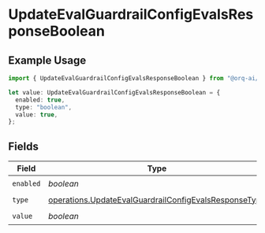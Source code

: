 # UpdateEvalGuardrailConfigEvalsResponseBoolean

## Example Usage

```typescript
import { UpdateEvalGuardrailConfigEvalsResponseBoolean } from "@orq-ai/node/models/operations";

let value: UpdateEvalGuardrailConfigEvalsResponseBoolean = {
  enabled: true,
  type: "boolean",
  value: true,
};
```

## Fields

| Field                                                                                                                          | Type                                                                                                                           | Required                                                                                                                       | Description                                                                                                                    |
| ------------------------------------------------------------------------------------------------------------------------------ | ------------------------------------------------------------------------------------------------------------------------------ | ------------------------------------------------------------------------------------------------------------------------------ | ------------------------------------------------------------------------------------------------------------------------------ |
| `enabled`                                                                                                                      | *boolean*                                                                                                                      | :heavy_check_mark:                                                                                                             | N/A                                                                                                                            |
| `type`                                                                                                                         | [operations.UpdateEvalGuardrailConfigEvalsResponseType](../../models/operations/updateevalguardrailconfigevalsresponsetype.md) | :heavy_check_mark:                                                                                                             | N/A                                                                                                                            |
| `value`                                                                                                                        | *boolean*                                                                                                                      | :heavy_check_mark:                                                                                                             | N/A                                                                                                                            |